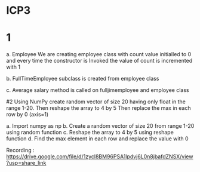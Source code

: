 # ICP3

# 1
a. Employee We are creating employee class with count value initialled to 0 and every time the constructor is Invoked the value of count is incremented with 1

b. FullTimeEmployee subclass is created from employee class

c. Average salary method is called on fulljimemployee and employee class


#2 
Using NumPy create random vector of size 20 having only float in the range 1-20. Then reshape the array to 4 by 5
Then replace the max in each row by 0 (axis=1)


a. Import numpy as np 
b. Create a random vector of size 20 from range 1-20 using random function
c. Reshape the array to 4 by 5 using reshape function
d. Find the max element in each row and replace the value with 0 

Recording : https://drive.google.com/file/d/1zycl8BM96PSA1lpdvj6L0n8jbafdZNSX/view?usp=share_link




